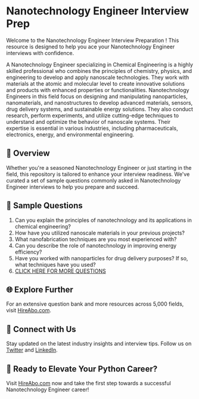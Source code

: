 # Nanotechnology Engineer Interview Prep

Welcome to the Nanotechnology Engineer Interview Preparation ! This resource is designed to help you ace your Nanotechnology Engineer interviews with confidence.

A Nanotechnology Engineer specializing in Chemical Engineering is a highly skilled professional who combines the principles of chemistry, physics, and engineering to develop and apply nanoscale technologies. They work with materials at the atomic and molecular level to create innovative solutions and products with enhanced properties or functionalities. Nanotechnology Engineers in this field focus on designing and manipulating nanoparticles, nanomaterials, and nanostructures to develop advanced materials, sensors, drug delivery systems, and sustainable energy solutions. They also conduct research, perform experiments, and utilize cutting-edge techniques to understand and optimize the behavior of nanoscale systems. Their expertise is essential in various industries, including pharmaceuticals, electronics, energy, and environmental engineering.

## 🚀 Overview

Whether you're a seasoned Nanotechnology Engineer or just starting in the field, this repository is tailored to enhance your interview readiness. We've curated a set of sample questions commonly asked in Nanotechnology Engineer interviews to help you prepare and succeed.

## 📝 Sample Questions

1. Can you explain the principles of nanotechnology and its applications in chemical engineering?
2. How have you utilized nanoscale materials in your previous projects?
3. What nanofabrication techniques are you most experienced with?
4. Can you describe the role of nanotechnology in improving energy efficiency?
5. Have you worked with nanoparticles for drug delivery purposes? If so, what techniques have you used?
6. [CLICK HERE FOR MORE QUESTIONS](https://hireabo.com/job/3_4_36/Nanotechnology%20Engineer)

## 🌐 Explore Further

For an extensive question bank and more resources across 5,000 fields, visit [HireAbo.com](https://www.hireabo.com).

## 📱 Connect with Us

Stay updated on the latest industry insights and interview tips. Follow us on [Twitter](https://twitter.com/hireabo) and [LinkedIn](https://www.linkedin.com/in/hire-abo-3609972a8/).

## 🚀 Ready to Elevate Your Python Career?

Visit [HireAbo.com](https://www.hireabo.com) now and take the first step towards a successful Nanotechnology Engineer career!